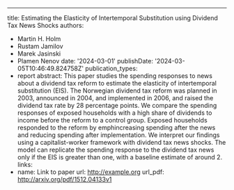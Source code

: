 ---
title: Estimating the Elasticity of Intertemporal Substitution using Dividend Tax
  News Shocks
authors:
- Martin H. Holm
- Rustam Jamilov
- Marek Jasinski
- Plamen Nenov
date: '2024-03-01'
publishDate: '2024-03-05T10:46:49.824758Z'
publication_types:
- report
abstract: This paper studies the spending responses to news about a dividend tax reform
  to estimate the elasticity of intertemporal substitution (EIS). The Norwegian dividend
  tax reform was planned in 2003, announced in 2004, and implemented in 2006, and
  raised the dividend tax rate by 28 percentage points. We compare the spending responses
  of exposed households with a high share of dividends to income before the reform
  to a control group. Exposed households responded to the reform by emphincreasing
  spending after the news and reducing spending after implementation. We interpret
  our findings using a capitalist-worker framework with dividend tax news shocks.
  The model can replicate the spending response to the dividend tax news only if the
  EIS is greater than one, with a baseline estimate of around 2.
links:
- name: Link to paper
  url: http://example.org
url_pdf: http://arxiv.org/pdf/1512.04133v1
